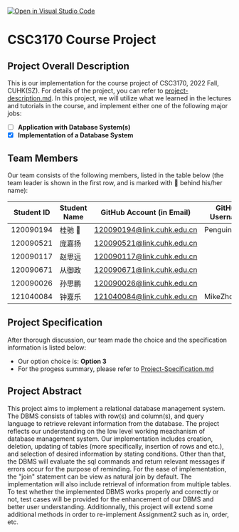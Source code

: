[![Open in Visual Studio Code](https://classroom.github.com/assets/open-in-vscode-c66648af7eb3fe8bc4f294546bfd86ef473780cde1dea487d3c4ff354943c9ae.svg)](https://classroom.github.com/online_ide?assignment_repo_id=9424643&assignment_repo_type=AssignmentRepo)
# CSC3170 Course Project

## Project Overall Description

This is our implementation for the course project of CSC3170, 2022 Fall, CUHK(SZ). For details of the project, you can refer to [project-description.md](project-description.md). In this project, we will utilize what we learned in the lectures and tutorials in the course, and implement either one of the following major jobs:

- [ ] **Application with Database System(s)**
- [x] **Implementation of a Database System**

## Team Members

Our team consists of the following members, listed in the table below (the team leader is shown in the first row, and is marked with 🚩 behind his/her name):

| Student ID | Student Name | GitHub Account (in Email)  | GitHub Username |
| ---------- | ------------ | -------------------------  | --------------- |
| 120090194  | 桂驰 🚩      | 120090194@link.cuhk.edu.cn |  Penguin-N      |
| 120090521  | 庞嘉扬        | 120090521@link.cuhk.edu.cn |  | 
| 120090117  | 赵思远        | 120090117@link.cuhk.edu.cn |  |
| 120090671  | 从御政        | 120090671@link.cuhk.edu.cn |  |
| 120090026  | 孙思鹏        | 120090026@link.cuhk.edu.cn |  |
| 121040084  | 钟嘉乐        | 121040084@link.cuhk.edu.cn | MikeZhong21    |

## Project Specification


After thorough discussion, our team made the choice and the specification information is listed below:

- Our option choice is: **Option 3**
- For the progess summary, please refer to [Project-Specification.md](Project-Specification.md)


## Project Abstract
  This project aims to implement a relational database management system. The DBMS consists of tables with row(s) and column(s), and query language to retrieve relevant information from the database. The project reflects our understanding on the low level working meachanism of database management system. Our implementation includes creation, deletion, updating of tables (more specifically, insertion of rows and etc.), and selection of desired information by stating conditions. Other than that, the DBMS will evaluate the sql commands and return relevant messages if errors occur for the purpose of reminding. For the ease of implementation, the "join" statement can be view as natural join by default. The implementation will also include retrieval of information from multiple tables. To test whether the implemented DBMS works properly and correctly or not, test cases will be provided for the enhancement of our DBMS and better user understanding. Additionnally, this project will extend some additional methods in order to re-implement Assignment2 such as in, order, etc.  
